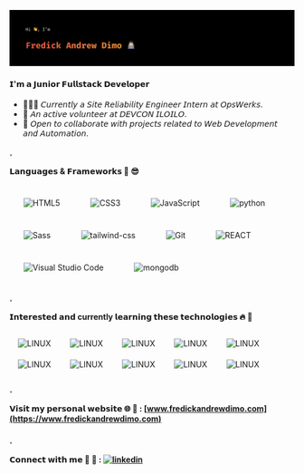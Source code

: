 ![github-profile-readme](/img/github-cover.svg)

#### 𝗜'𝗺 𝗮 𝗝𝘂𝗻𝗶𝗼𝗿 𝗙𝘂𝗹𝗹𝘀𝘁𝗮𝗰𝗸 𝗗𝗲𝘃𝗲𝗹𝗼𝗽𝗲𝗿 

- 👨🏻‍💻 𝘊𝘶𝘳𝘳𝘦𝘯𝘵𝘭𝘺 𝘢 𝘚𝘪𝘵𝘦 𝘙𝘦𝘭𝘪𝘢𝘣𝘪𝘭𝘪𝘵𝘺 𝘌𝘯𝘨𝘪𝘯𝘦𝘦𝘳 𝘐𝘯𝘵𝘦𝘳𝘯 𝘢𝘵 𝘖𝘱𝘴𝘞𝘦𝘳𝘬𝘴.
- 🤖 𝘈𝘯 𝘢𝘤𝘵𝘪𝘷𝘦 𝘷𝘰𝘭𝘶𝘯𝘵𝘦𝘦𝘳 𝘢𝘵 𝘋𝘌𝘝𝘊𝘖𝘕 𝘐𝘓𝘖𝘐𝘓𝘖.
- 🤝 𝘖𝘱𝘦𝘯 𝘵𝘰 𝘤𝘰𝘭𝘭𝘢𝘣𝘰𝘳𝘢𝘵𝘦 𝘸𝘪𝘵𝘩 𝘱𝘳𝘰𝘫𝘦𝘤𝘵𝘴 𝘳𝘦𝘭𝘢𝘵𝘦𝘥 𝘵𝘰 𝘞𝘦𝘣 𝘋𝘦𝘷𝘦𝘭𝘰𝘱𝘮𝘦𝘯𝘵 𝘢𝘯𝘥 𝘈𝘶𝘵𝘰𝘮𝘢𝘵𝘪𝘰𝘯.

˯

#### 𝗟𝗮𝗻𝗴𝘂𝗮𝗴𝗲𝘀 & 𝗙𝗿𝗮𝗺𝗲𝘄𝗼𝗿𝗸𝘀 💪 😎

<img align="center" alt="HTML5" width="40px" src="https://cdn.jsdelivr.net/gh/devicons/devicon/icons/html5/html5-original.svg" style="padding:0 5px 0 5px; margin: 20px;" /> <img align="center" alt="CSS3" width="40px" src="https://cdn.jsdelivr.net/gh/devicons/devicon/icons/css3/css3-original.svg" style="padding:0 5px;margin: 20px;" />
<img align="center" alt="JavaScript" width="40px" src="https://cdn.jsdelivr.net/gh/devicons/devicon/icons/javascript/javascript-original.svg" style="padding:0 5px 0 5px; margin: 20px;" />
<img align="center" alt="python" width="40px" src="https://cdn.jsdelivr.net/gh/devicons/devicon/icons/python/python-original.svg" style="padding:0 5px 0 5px; margin: 20px;" />
<img align="center" alt="Sass" width="40px" src="https://cdn.jsdelivr.net/gh/devicons/devicon/icons/sass/sass-original.svg" style="padding:0 5px 0 5px; margin: 20px;" />
<img align="center" alt="tailwind-css" width="40px" src="https://cdn.jsdelivr.net/gh/devicons/devicon/icons/tailwindcss/tailwindcss-plain.svg" style="padding:0 5px 0 5px; margin: 20px;" />
<img align="center" alt="Git" width="40px" src="https://cdn.jsdelivr.net/gh/devicons/devicon/icons/git/git-original.svg" style="padding:0 5px 0 5px; margin: 20px;" />
<img align="center" alt="REACT" width="40px" src="https://cdn.jsdelivr.net/gh/devicons/devicon/icons/react/react-original.svg" style="padding:0 5px 0 5px; margin: 20px;" />
<img align="center" alt="Visual Studio Code" width="40px" src="https://cdn.jsdelivr.net/gh/devicons/devicon/icons/nodejs/nodejs-original.svg" style="padding:0 5px 0 5px; margin: 20px;" />
<img align="center" alt="mongodb" width="40px" src="https://cdn.jsdelivr.net/gh/devicons/devicon/icons/mongodb/mongodb-original.svg" style="padding:0 5px 0 5px; margin: 20px;" />

˯

#### 𝗜𝗻𝘁𝗲𝗿𝗲𝘀𝘁𝗲𝗱 𝗮𝗻𝗱 currently 𝗹𝗲𝗮𝗿𝗻𝗶𝗻𝗴 𝘁𝗵𝗲𝘀𝗲 𝘁𝗲𝗰𝗵𝗻𝗼𝗹𝗼𝗴𝗶𝗲𝘀 🔥 💯

<img align="center" alt="LINUX" width="40px" src="https://cdn.jsdelivr.net/gh/devicons/devicon/icons/linux/linux-original.svg" style="padding:0 5px 0 5px; margin: 10px;" /> <img align="center" alt="LINUX" width="40px" src="https://cdn.jsdelivr.net/gh/devicons/devicon/icons/vim/vim-original.svg" style="padding:0 5px 0 5px; margin: 10px;" /> <img align="center" alt="LINUX" width="40px" src="https://cdn.jsdelivr.net/gh/devicons/devicon/icons/bash/bash-original.svg" style="padding:0 5px 0 5px; margin: 10px;" /> <img align="center" alt="LINUX" width="40px" src="https://cdn.jsdelivr.net/gh/devicons/devicon/icons/amazonwebservices/amazonwebservices-plain-wordmark.svg" style="padding:0 5px 0 5px; margin: 10px;" /> <img align="center" alt="LINUX" width="40px" src="https://cdn.jsdelivr.net/gh/devicons/devicon/icons/docker/docker-original.svg" style="padding:0 5px 0 5px; margin: 10px;" /> <img align="center" alt="LINUX" width="40px" src="https://cdn.jsdelivr.net/gh/devicons/devicon/icons/kubernetes/kubernetes-plain.svg" style="padding:0 5px 0 5px; margin: 10px;" /> <img align="center" alt="LINUX" width="40px" src="https://cdn.jsdelivr.net/gh/devicons/devicon/icons/jenkins/jenkins-original.svg" style="padding:0 5px 0 5px; margin: 10px;" /> <img align="center" alt="LINUX" width="40px" src="https://cdn.jsdelivr.net/gh/devicons/devicon/icons/terraform/terraform-original.svg" style="padding:0 5px 0 5px; margin: 10px;" /> <img align="center" alt="LINUX" width="40px" src="https://cdn.jsdelivr.net/gh/devicons/devicon/icons/ansible/ansible-original.svg" style="padding:0 5px 0 5px; margin: 10px;" /> <img align="center" alt="LINUX" width="40px" src="https://cdn.jsdelivr.net/gh/devicons/devicon/icons/prometheus/prometheus-original.svg" style="padding:0 5px 0 5px; margin: 10px;" /> 

˯

#### 𝗩𝗶𝘀𝗶𝘁 𝗺𝘆 𝗽𝗲𝗿𝘀𝗼𝗻𝗮𝗹 𝘄𝗲𝗯𝘀𝗶𝘁𝗲 🌐 👀 : [www.fredickandrewdimo.com](https://www.fredickandrewdimo.com)

˯

#### 𝗖𝗼𝗻𝗻𝗲𝗰𝘁 𝘄𝗶𝘁𝗵 𝗺𝗲 🤝 🙂 : [![linkedin](https://img.shields.io/badge/linkedin-0A66C2?style=for-the-badge&logo=linkedin&logoColor=white)](https://www.linkedin.com/in/fadimo/)
